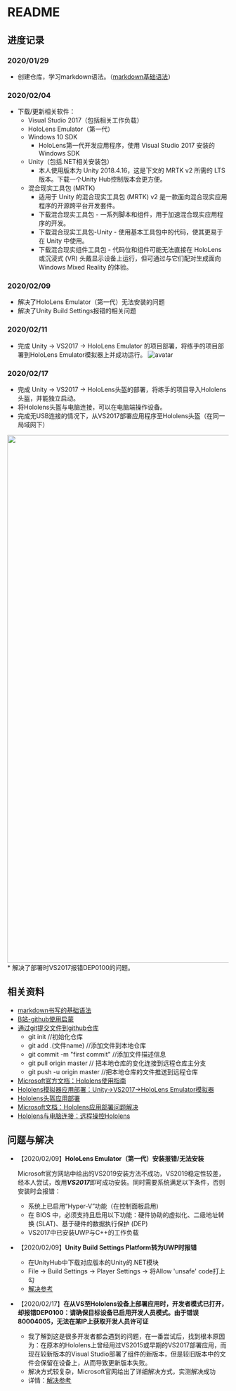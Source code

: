 # README
## 进度记录
### 2020/01/29 
* 创建仓库，学习markdown语法。（[markdown基础语法](https://www.cnblogs.com/nickchen121/p/10821946.html "markdown基础语法")）
### 2020/02/04
* 下载/更新相关软件：
  * Visual Studio 2017（包括相关工作负载）
  * HoloLens Emulator（第一代）
  * Windows 10 SDK
    * HoloLens第一代开发应用程序，使用 Visual Studio 2017 安装的 Windows SDK
  * Unity（包括.NET相关安装包）
    * 本人使用版本为 Unity 2018.4.16，这是下文的 MRTK v2 所需的 LTS 版本。下载一个Unity Hub控制版本会更方便。
  * 混合现实工具包 (MRTK)
    * 适用于 Unity 的混合现实工具包 (MRTK) v2 是一款面向混合现实应用程序的开源跨平台开发套件。
    * 下载混合现实工具包 - 一系列脚本和组件，用于加速混合现实应用程序的开发。
    * 下载混合现实工具包-Unity - 使用基本工具包中的代码，使其更易于在 Unity 中使用。
    * 下载混合现实组件工具包 - 代码位和组件可能无法直接在 HoloLens 或沉浸式 (VR) 头戴显示设备上运行，但可通过与它们配对生成面向 Windows Mixed Reality 的体验。
### 2020/02/09
* 解决了HoloLens Emulator（第一代）无法安装的问题
* 解决了Unity Build Settings报错的相关问题
### 2020/02/11
* 完成 Unity -> VS2017 -> HoloLens Emulator 的项目部署，将练手的项目部署到HoloLens Emulator模拟器上并成功运行。
![avatar](https://github.com/hnsqc98/sqc_graduate/blob/master/Picture/1.png)
### 2020/02/17
* 完成 Unity -> VS2017 -> HoloLens头盔的部署，将练手的项目导入Hololens头盔，并能独立启动。
* 将Hololens头盔与电脑连接，可以在电脑端操作设备。
* 完成无USB连接的情况下，从VS2017部署应用程序至Hololens头盔（在同一局域网下）
<div align="center"><img width="1200" height="auto" src="https://github.com/hnsqc98/sqc_graduate/blob/master/Picture/4.png"/></div>
* 解决了部署时VS2017报错DEP0100的问题。

## 相关资料
* [markdown书写的基础语法](https://www.cnblogs.com/nickchen121/p/10821946.html)
* [B站-github使用启蒙](https://www.bilibili.com/video/av33238577?from=search&seid=7374412873796033945)
* [通过git提交文件到github仓库](https://www.cnblogs.com/alex-415/p/6912294.html)
  * git init //初始化仓库
  * git add .(文件name) //添加文件到本地仓库
  * git commit -m "first commit" //添加文件描述信息
  * git pull origin master // 把本地仓库的变化连接到远程仓库主分支
  * git push -u origin master //把本地仓库的文件推送到远程仓库
* [Microsoft官方文档：Hololens使用指南](https://docs.microsoft.com/zh-cn/windows/mixed-reality/development)
* [Hololens模拟器应用部署：Unity->VS2017->HoloLens Emulator模拟器](https://blog.csdn.net/Zheye666/article/details/82384085)
* [Hololens头盔应用部署](https://zhuanlan.zhihu.com/p/23672200?refer=kidscoding)
* [Microsoft文档：Hololens应用部署问题解决](https://docs.microsoft.com/zh-cn/hololens/hololens-known-issues)
* [Hololens与电脑连接：远程操控Hololens](https://www.cnblogs.com/mantgh/p/5448503.html)

## 问题与解决
* 【2020/02/09】**HoloLens Emulator（第一代）安装报错/无法安装** 
    
    Microsoft官方网站中给出的VS2019安装方法不成功，VS2019稳定性较差，经本人尝试，改用***VS2017***即可成功安装。同时需要系统满足以下条件，否则安装时会报错：
  * 系统上已启用“Hyper-V”功能（在控制面板启用)
  * 在 BIOS 中，必须支持且启用以下功能：硬件协助的虚拟化、二级地址转换 (SLAT)、基于硬件的数据执行保护 (DEP)
  * VS2017中已安装UWP与C++的工作负载

* 【2020/02/09】**Unity Build Settings Platform转为UWP时报错**
  * 在UnityHub中下载对应版本的Unity的.NET模块
  * File -> Build Settings -> Player Settings -> 将Allow 'unsafe' code打上勾
  * [解决参考](https://blog.csdn.net/weixin_43884551/article/details/102996320)
  
* 【2020/02/17】**在从VS至Hololens设备上部署应用时，开发者模式已打开，却报错DEP0100：请确保目标设备已启用开发人员模式。由于错误80004005，无法在某IP上获取开发人员许可证**
  * 我了解到这是很多开发者都会遇到的问题，在一番尝试后，找到根本原因为：在原本的Hololens上曾经用过VS2015或早期的VS2017部署应用，而现在较新版本的Visual Studio部署了组件的新版本，但是较旧版本中的文件会保留在设备上，从而导致更新版本失败。 
  * 解决方式较复杂，Microsoft官网给出了详细解决方式，实测解决成功
  * 详情：[解决参考](https://docs.microsoft.com/zh-cn/hololens/hololens-known-issues)
